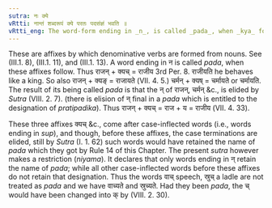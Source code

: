 ```yaml
---
sutra: नः क्ये
vRtti: नान्तं शब्दरूपं क्ये परतः पदसंज्ञं भवति ॥
vRtti_eng: The word-form ending in _n_, is called _pada_, when _kya_ follows (i.e., the affixes _kyach_, _kyan_ and _kyash_).
---
```

These are affixes by which denominative verbs are formed from nouns. See (III.1. 8), (III.1. 11), and (III.1. 13). A word ending in न is called _pada_, when these affixes follow. Thus राजन् + क्यच् = राजीय 3rd Per. 8. राजीयति he behaves like a king. So also राजन् + क्यङ् = राजायते (VII. 4. 5.) चर्मन् + क्यष् = चर्मायते or चर्मायति. The result of its being called _pada_ is that the न् of राजन्, चर्मन् &c., is elided by _Sutra_ (VIII. 2. 7). (there is elision of न् final in a _pada_ which is entitled to the designation of _pratipadika_). Thus राजन् + क्यच् = राज + य = राजीय (VII. 4. 33).

These three affixes क्यच् &c., come after case-inflected words (i.e., words ending in _sup_), and though, before these affixes, the case terminations are elided, still by _Sutra_ (I. 1. 62) such words would have retained the name of _pada_ which they got by Rule 14 of this Chapter. The present _sutra_ however makes a restriction (_niyama_). It declares that only words ending in न् retain the name of _pada_; while all other case-inflected words before these affixes do not retain that designation. Thus the words वाच् speech, स्रुच् a ladle are not treated as _pada_ and we have वाच्यते and स्रुच्यते. Had they been _pada_, the च् would have been changed into क् by (VIII. 2. 30).
